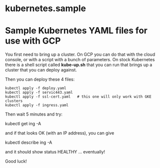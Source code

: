 # kubernetes.sample
Sample Kubernetes YAML files for use with GCP
=============================================

You first need to bring up a cluster. On GCP you can do that with the cloud console, or with a script with a bunch of parameters. On stock Kubernetes there is a shell script called **kube-up.sh** that you can run that brings up a cluster that you can deploy against.

Then you can deploy these 4 files:

```
kubectl apply -f deploy.yaml
kubectl apply -f servic443.yaml
kubectl apply -f ssl-cert.yaml   # this one will only work with GKE clusters
kubectl apply -f ingress.yaml
```

Then wait 5 minutes and try:

kubectl get ing -A

and if that looks OK (with an IP address), you can give

kubectl describe ing -A

and it should show status HEALTHY ... eventually!

Good luck!






